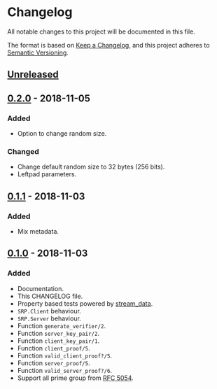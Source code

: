 # Changelog
All notable changes to this project will be documented in this file.

The format is based on [Keep a Changelog](https://keepachangelog.com/en/1.0.0/),
and this project adheres to [Semantic Versioning](https://semver.org/spec/v2.0.0.html).

## [Unreleased]

## [0.2.0] - 2018-11-05
### Added
- Option to change random size.

### Changed
- Change default random size to 32 bytes (256 bits).
- Leftpad parameters.

## [0.1.1] - 2018-11-03
### Added
- Mix metadata.

## [0.1.0] - 2018-11-03
### Added
- Documentation.
- This CHANGELOG file.
- Property based tests powered by [stream_data].
- `SRP.Client` behaviour.
- `SRP.Server` behaviour.
- Function `generate_verifier/2`.
- Function `server_key_pair/2`.
- Function `client_key_pair/1`.
- Function `client_proof/5`.
- Function `valid_client_proof?/5`.
- Function `server_proof/5`.
- Function `valid_server_proof?/6`.
- Support all prime group from [RFC 5054].

[Unreleased]: https://github.com/thiamsantos/srp-elixir/compare/v0.2.0...HEAD
[0.1.0]: https://github.com/thiamsantos/srp-elixir/tree/v0.1.0
[0.1.1]: https://github.com/thiamsantos/srp-elixir/tree/v0.1.1
[0.2.0]: https://github.com/thiamsantos/srp-elixir/tree/v0.2.0
[stream_data]: https://hex.pm/packages/stream_data
[RFC 5054]: https://tools.ietf.org/html/rfc5054
